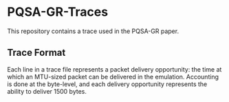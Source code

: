 # PQSA-GR-Traces

This repository contains a trace used in the PQSA-GR paper.

## Trace Format

Each line in a trace file represents a packet delivery opportunity: the time at which an MTU-sized packet can be delivered in the emulation. Accounting is done at the byte-level, and each delivery opportunity represents the ability to deliver 1500 bytes.